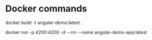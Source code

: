 # Docker commands

docker build -t angular-demo:latest .

docker run -p 4200:4200 -d --rm --name angular-demo-app:latest
